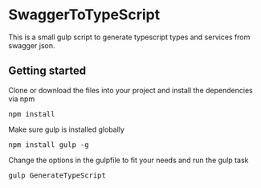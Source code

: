# SwaggerToTypeScript

This is a small gulp script to generate typescript types and services from swagger json.

<h2>Getting started</h2>
<p>Clone or download the files into your project and install the dependencies via npm</p>
<pre>npm install</pre>
<p>Make sure gulp is installed globally</p>
<pre>npm install gulp -g</pre>
<p>Change the options in the gulpfile to fit your needs and run the gulp task</p>
<pre>gulp GenerateTypeScript</pre>

